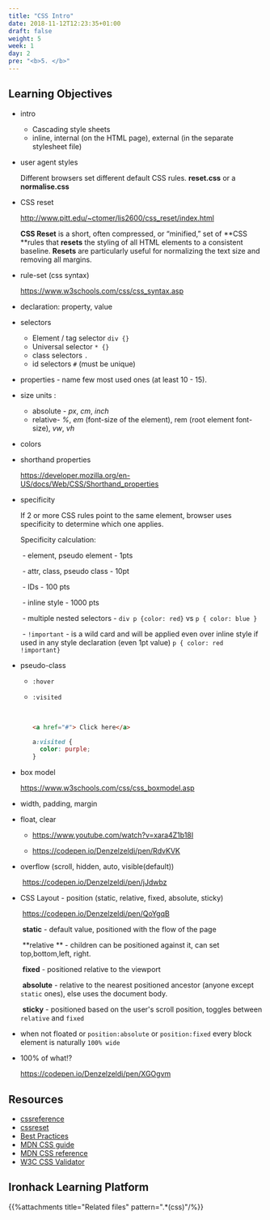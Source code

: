 ```yaml
---
title: "CSS Intro"
date: 2018-11-12T12:23:35+01:00
draft: false
weight: 5
week: 1
day: 2
pre: "<b>5. </b>"
---
```


## Learning Objectives

- intro

  - Cascading style sheets
  - inline, internal (on the HTML page), external (in the separate stylesheet file)

- user agent styles

  Different browsers set different default CSS rules.  **reset.css** or a **normalise.css**

- CSS reset

  <http://www.pitt.edu/~ctomer/lis2600/css_reset/index.html>

  **CSS Reset** is a short, often compressed, or “minified,” set of **CSS **rules that **resets** the styling of all HTML elements to a consistent baseline. **Resets** are particularly useful for normalizing the text size and removing all margins.

  

- rule-set (css syntax)

  <https://www.w3schools.com/css/css_syntax.asp>

- declaration: property, value

  

- selectors

  - Element / tag selector `div {}`
  - Universal selector `* {}`
  - class selectors `.` 
  - id selectors `#` (must be unique)

- properties - name few most used ones (at least 10 - 15).

- size units :

  - absolute - *px*, *cm*, *inch*
  - relative-  *%*, *em* (font-size of the element), rem (root element font-size), *vw*, *vh*

- colors

- shorthand properties

  <https://developer.mozilla.org/en-US/docs/Web/CSS/Shorthand_properties>

  

- specificity

  If 2 or more CSS rules point to the same element, browser uses specificity to determine which one applies.

   Specificity calculation:

  ​	- element, pseudo element - 1pts

  ​	- attr, class, pseudo class - 10pt

  ​	- IDs - 100 pts

  ​	- inline style - 1000 pts

  

  ​	- multiple nested selectors - `div p {color: red}` vs `p { color: blue }`

  ​	- `!important` - is a wild card and will be applied even over inline style if used in any style declaration (even 1pt value) `p { color: red !important}`

  

- pseudo-class

  - `:hover`

  - `:visited`

    ​	

    ```html
    <a href="#"> Click here</a>
    ```

    ```css
    a:visited {
      color: purple;
    }
    ```

    

- box model

  <https://www.w3schools.com/css/css_boxmodel.asp>

- width, padding, margin

- float, clear

  - <https://www.youtube.com/watch?v=xara4Z1b18I>

  - <https://codepen.io/Denzelzeldi/pen/RdvKVK>

    

- overflow (scroll, hidden, auto, visible(default))

  ​	<https://codepen.io/Denzelzeldi/pen/jJdwbz>

  

- CSS Layout - position  (static, relative, fixed, absolute, sticky)

  ​	<https://codepen.io/Denzelzeldi/pen/QoYgqB>

  ​	**static** - default value, positioned with the flow of the page

  ​	**relative ** - children can be positioned against it, can set top,bottom,left, right.

  ​	**fixed** - positioned relative to the viewport

  ​	**absolute** - relative to the nearest positioned ancestor (anyone except `static` ones), else uses the document body.

  ​	**sticky** - positioned based on the user's scroll position, toggles between `relative` and `fixed`

  

- when not floated or `position:absolute` or `position:fixed` every block element is naturally `100% wide`

  

- 100% of what!?

  <https://codepen.io/Denzelzeldi/pen/XGOgvm>

## Resources

- [cssreference](https://cssreference.io/)
- [cssreset](https://cssreset.com/scripts/eric-meyer-reset-css/)
- [Best Practices](https://github.com/ironhack/bcn-webdev-cheatsheet/tree/master/m1#css-best-practices)
- [MDN CSS guide](https://developer.mozilla.org/en-US/docs/Learn/CSS/Introduction_to_CSS)
- [MDN CSS reference](https://developer.mozilla.org/en-US/docs/Web/CSS)
- [W3C CSS Validator](https://jigsaw.w3.org/css-validator/#validate_by_input)

## Ironhack Learning Platform

{{%attachments title="Related files" pattern=".*(css)"/%}}

